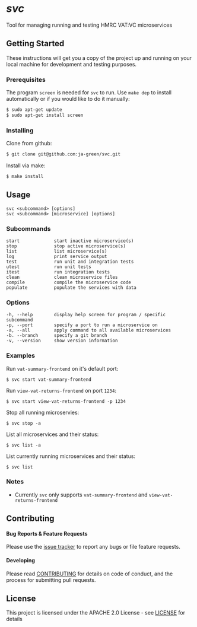 # *svc*

Tool for managing running and testing HMRC VAT:VC microservices

## Getting Started

These instructions will get you a copy of the project up and running on your local machine for development and testing purposes.

### Prerequisites

The program `screen` is needed for `svc` to run. Use `make dep` to install automatically or if you would like to do it manually:

```bash
$ sudo apt-get update
$ sudo apt-get install screen
```

### Installing

Clone from github:

```bash
$ git clone git@github.com:ja-green/svc.git
```

Install via make:

```bash
$ make install
```
## Usage

```
svc <subcommand> [options]
svc <subcommand> [microservice] [options]
```

### Subcommands

```
start             start inactive microservice(s)
stop              stop active microservice(s)
list              list microservice(s)
log               print service output
test              run unit and integration tests
utest             run unit tests
itest             run integration tests
clean             clean microservice files
compile           compile the microservice code
populate          populate the services with data
```

### Options

```
-h, --help        display help screen for program / specific subcommand
-p, --port        specify a port to run a microservice on
-a, --all         apply command to all available microservices
-b. --branch      specify a git branch
-v, --version     show version information
```

### Examples

Run `vat-summary-frontend` on it's default port:
```
$ svc start vat-summary-frontend
```

Run `view-vat-returns-frontend` on port `1234`:
```
$ svc start view-vat-returns-frontend -p 1234
```

Stop all running microservies:
```
$ svc stop -a
```

List all microservices and their status:
```
$ svc list -a
```

List currently running microservices and their status:
```
$ svc list
```

### Notes

* Currently `svc` only supports `vat-summary-frontend` and `view-vat-returns-frontend`

## Contributing

#### Bug Reports & Feature Requests

Please use the [issue tracker](https://github.com/karan/joe/issues) to report any bugs or file feature requests.

#### Developing

Please read [CONTRIBUTING](https://gist.github.com/PurpleBooth/b24679402957c63ec426) for details on code of conduct, and the process for submitting pull requests.

## License

This project is licensed under the APACHE 2.0 License - see [LICENSE](LICENSE.md) for details
